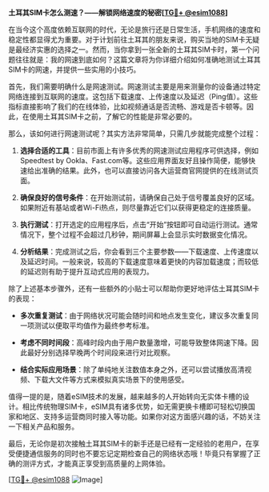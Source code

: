 **土耳其SIM卡怎么测速？——解锁网络速度的秘密[[TG💪+ @esim1088](https://t.me/s/esim1088)]**

在当今这个高度依赖互联网的时代，无论是旅行还是日常生活，手机网络的速度和稳定性都显得尤为重要。对于计划前往土耳其的朋友来说，购买当地的SIM卡无疑是最经济实惠的选择之一。然而，当你拿到一张全新的土耳其SIM卡时，第一个问题往往就是：我的网速到底如何？这篇文章将为你详细介绍如何准确地测试土耳其SIM卡的网速，并提供一些实用的小技巧。

首先，我们需要明确什么是网速测试。网速测试主要是用来测量你的设备通过特定网络连接到互联网的速度。这包括下载速度、上传速度以及延迟（Ping值）。这些指标直接影响了我们的在线体验，比如视频通话是否流畅、游戏是否卡顿等。因此，在使用土耳其SIM卡之前，了解它的性能是非常必要的。

那么，该如何进行网速测试呢？其实方法非常简单，只需几步就能完成整个过程：

1. **选择合适的工具**：目前市面上有许多优秀的网速测试应用程序可供选择，例如Speedtest by Ookla、Fast.com等。这些应用界面友好且操作简便，能够快速给出准确的结果。此外，也可以直接访问各大运营商官网提供的在线测试页面。
   
2. **确保良好的信号条件**：在开始测试前，请确保自己处于信号覆盖良好的区域。如果附近有基站或者Wi-Fi热点，则尽量靠近它们以获得更稳定的连接质量。

3. **执行测试**：打开选定的应用程序后，点击“开始”按钮即可自动运行测试。通常情况下，整个过程不会超过几秒钟，期间屏幕上会显示实时数据变化情况。

4. **分析结果**：完成测试之后，你会看到三个主要参数——下载速度、上传速度以及延迟时间。一般来说，较高的下载速度意味着更快的内容加载速度；而较低的延迟则有助于提升互动式应用的表现力。

除了上述基本步骤外，还有一些额外的小贴士可以帮助你更好地评估土耳其SIM卡的表现：

- **多次重复测试**：由于网络状况可能会随时间和地点发生变化，建议多次重复同一项测试以便取平均值作为最终参考标准。
  
- **考虑不同时间段**：高峰时段内由于用户数量激增，可能导致整体网速下降。因此最好分别选择早晚两个时间段来进行对比观察。
  
- **结合实际应用场景**：除了单纯地关注数值本身之外，还可以尝试播放高清视频、下载大文件等方式来模拟真实场景下的使用感受。

值得一提的是，随着eSIM技术的发展，越来越多的人开始转向无实体卡槽的设计。相比传统物理SIM卡，eSIM具有诸多优势，如无需更换卡槽即可轻松切换国家和地区、支持多运营商同时接入等功能。如果你对这方面感兴趣的话，不妨关注一下相关产品和服务。

最后，无论你是初次接触土耳其SIM卡的新手还是已经有一定经验的老用户，在享受便捷通信服务的同时也不要忘记定期检查自己的网络状态哦！毕竟只有掌握了正确的测评方式，才能真正享受到高质量的上网体验。

[[TG💪+ @esim1088](https://t.me/s/esim1088) ![Image](https://i.postimg.cc/4NQfJmqS/Snipaste-2025-05-13-00-14-12.png)]